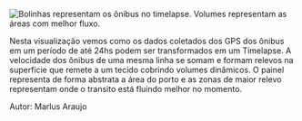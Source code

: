 ![Bolinhas representam os ônibus no timelapse. Volumes representam as áreas com melhor fluxo.](https://raw.githubusercontent.com/amanhalab/DataSensing/master/Apps/BusVolumetria/BusVolumetria-screenshot.png "Bolinhas representam os ônibus no timelapse. Volumes representam as áreas com melhor fluxo.")

Nesta visualização vemos como os dados coletados dos GPS dos ônibus em um período de até 24hs podem ser transformados em um Timelapse. A velocidade dos ônibus de uma mesma linha se somam e formam relevos na superfície que remete a um tecido cobrindo volumes dinâmicos. O painel representa de forma abstrata a área do porto e as zonas de maior relevo representam onde o transito está fluindo melhor no momento.

Autor: Marlus Araujo


